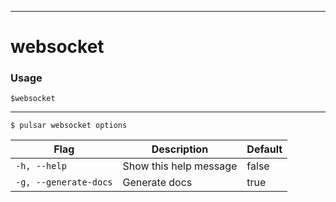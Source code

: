 ------------

# websocket

### Usage

`$websocket`

------------



```shell
$ pulsar websocket options
```

|Flag|Description|Default|
|---|---|---|
| `-h, --help` | Show this help message|false|
| `-g, --generate-docs` | Generate docs|true|

